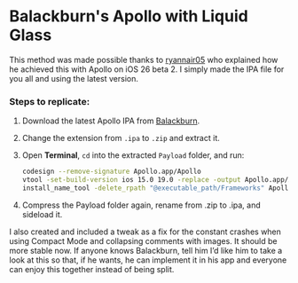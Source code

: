 # Balackburn's Apollo with Liquid Glass

This method was made possible thanks to [ryannair05](https://github.com/JeffreyCA/Apollo-ImprovedCustomApi/issues/63) who explained how he achieved this with Apollo on iOS 26 beta 2. I simply made the IPA file for you all and using the latest version.

### Steps to replicate:
1. Download the latest Apollo IPA from [Balackburn](https://github.com/Balackburn/Apollo/releases).  
2. Change the extension from `.ipa` to `.zip` and extract it.  
3. Open **Terminal**, `cd` into the extracted `Payload` folder, and run:  

   ```bash
   codesign --remove-signature Apollo.app/Apollo
   vtool -set-build-version ios 15.0 19.0 -replace -output Apollo.app/Apollo Apollo.app/Apollo
   install_name_tool -delete_rpath "@executable_path/Frameworks" Apollo.app/Apollo

4. Compress the Payload folder again, rename from .zip to .ipa, and sideload it.

I also created and included a tweak as a fix for the constant crashes when using Compact Mode and collapsing comments with images. It should be more stable now. If anyone knows Balackburn, tell him I’d like him to take a look at this so that, if he wants, he can implement it in his app and everyone can enjoy this together instead of being split.
